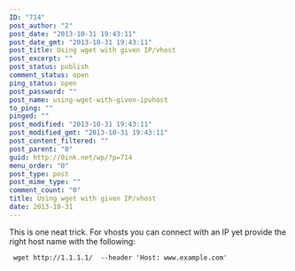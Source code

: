 ```yaml
---
ID: "714"
post_author: "2"
post_date: "2013-10-31 19:43:11"
post_date_gmt: "2013-10-31 19:43:11"
post_title: Using wget with given IP/vhost
post_excerpt: ""
post_status: publish
comment_status: open
ping_status: open
post_password: ""
post_name: using-wget-with-given-ipvhost
to_ping: ""
pinged: ""
post_modified: "2013-10-31 19:43:11"
post_modified_gmt: "2013-10-31 19:43:11"
post_content_filtered: ""
post_parent: "0"
guid: http://0ink.net/wp/?p=714
menu_order: "0"
post_type: post
post_mime_type: ""
comment_count: "0"
title: Using wget with given IP/vhost
date: 2013-10-31
---
```


This is one neat trick.  For vhosts you can connect with an IP yet provide the right host name with the following:

<pre><code> wget http://1.1.1.1/  --header 'Host: www.example.com'
</code></pre>

